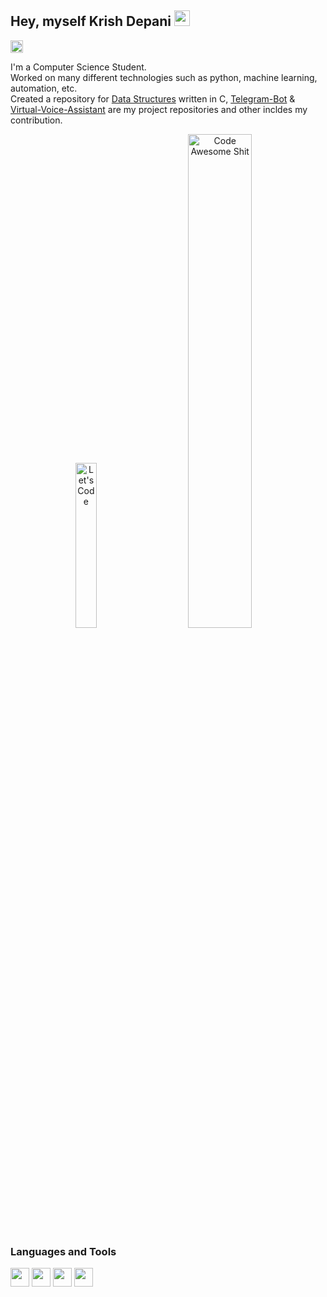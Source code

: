 ## Hey, myself Krish Depani <img src="https://media.giphy.com/media/hvRJCLFzcasrR4ia7z/giphy.gif" width="25px">
<a href="https://github.com/Krish-Depani"><img alt="followers" title="Follow me on Github" src="https://img.shields.io/github/followers/Krish-Depani?&label=Follow&style=social" height="20px"/></a>

I'm a Computer Science Student.  
Worked on many different technologies such as python, machine learning, automation, etc.  
Created a repository for [Data Structures](https://github.com/Krish-Depani/Data-Structure-Programs) written in C, [Telegram-Bot](https://github.com/Krish-Depani/Telegram-Bot) & [Virtual-Voice-Assistant](https://github.com/Krish-Depani/Virtual-Voice-Assistant) are my project repositories and other incldes my contribution.

<p align="center">
  <img alt="Let's Code" src="https://media.giphy.com/media/HscDLzkO8EOTmgkhQP/giphy.gif" width="26%">
&nbsp; &nbsp; &nbsp; &nbsp;
  <img alt="Code Awesome Shit" src="https://media.giphy.com/media/RbDKaczqWovIugyJmW/giphy.gif" width="45%">
</p>

### Languages and Tools

<code><img height="30" src="https://img.icons8.com/color/48/000000/python.png"/></code>
<code><img height="30" src="https://img.icons8.com/color/48/000000/c-plus-plus-logo.png"/></code>
<code><img height="30" src="https://img.icons8.com/color/48/000000/c-programming.png"/></code>
<code><img height="30" src="https://img.icons8.com/fluent/48/000000/github.png"/></code>
